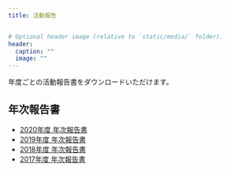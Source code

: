 ```yaml
---
title: 活動報告


# Optional header image (relative to `static/media/` folder).
header:
  caption: ""
  image: ""
---
```


年度ごとの活動報告書をダウンロードいただけます。

## 年次報告書

- [2020年度 年次報告書](https://drive.google.com/uc?id=1LvC_1P75E04ZOnM4YKw25vGEbMpPP4Hp)
- [2019年度 年次報告書](https://drive.google.com/uc?id=1Aau0LhvGYeFZaa2OXtQLXMTP3XJNUJe0)
- [2018年度 年次報告書](https://drive.google.com/uc?id=1SyVN839CeDctibK23HXhRh0SnlDm7IIF)
- [2017年度 年次報告書](https://drive.google.com/uc?id=1u18ZUIOt5waKhBPe6h115_LOOFqGWd97)
